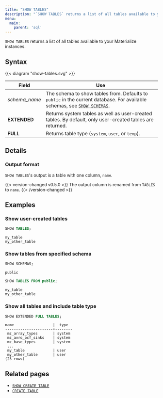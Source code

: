 ```yaml
---
title: "SHOW TABLES"
description: "`SHOW TABLES` returns a list of all tables available to your Materialize instances."
menu:
  main:
    parent: 'sql'
---
```


`SHOW TABLES` returns a list of all tables available to your Materialize
instances.

## Syntax

{{< diagram "show-tables.svg" >}}

Field | Use
------|-----
_schema&lowbar;name_ | The schema to show tables from. Defaults to `public` in the current database. For available schemas, see [`SHOW SCHEMAS`](../show-schemas).
**EXTENDED** | Returns system tables as well as user-created tables. By default, only user-created tables are returned.
**FULL**  | Returns table type (`system`, `user`, or `temp`).

## Details

### Output format

`SHOW TABLES`'s output is a table with one column, `name`.

{{< version-changed v0.5.0 >}}
The output column is renamed from `TABLES` to `name`.
{{< /version-changed >}}

## Examples

### Show user-created tables
```sql
SHOW TABLES;
```
```nofmt
my_table
my_other_table
```

### Show tables from specified schema
```sql
SHOW SCHEMAS;
```
```nofmt
public
```
```sql
SHOW TABLES FROM public;
```
```nofmt
my_table
my_other_table
```

### Show all tables and include table type

```sql
SHOW EXTENDED FULL TABLES;
```
```nofmt
name                  |  type
----------------------+--------
 mz_array_types       | system
 mz_avro_ocf_sinks    | system
 mz_base_types        | system
 ...
 my_table             | user
 my_other_table       | user
(23 rows)
```

## Related pages

- [`SHOW CREATE TABLE`](../show-create-table)
- [`CREATE TABLE`](../create-table)

